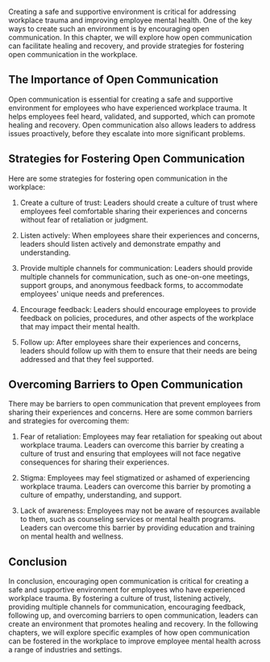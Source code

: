 
Creating a safe and supportive environment is critical for addressing workplace trauma and improving employee mental health. One of the key ways to create such an environment is by encouraging open communication. In this chapter, we will explore how open communication can facilitate healing and recovery, and provide strategies for fostering open communication in the workplace.

The Importance of Open Communication
------------------------------------

Open communication is essential for creating a safe and supportive environment for employees who have experienced workplace trauma. It helps employees feel heard, validated, and supported, which can promote healing and recovery. Open communication also allows leaders to address issues proactively, before they escalate into more significant problems.

Strategies for Fostering Open Communication
-------------------------------------------

Here are some strategies for fostering open communication in the workplace:

1. Create a culture of trust: Leaders should create a culture of trust where employees feel comfortable sharing their experiences and concerns without fear of retaliation or judgment.

2. Listen actively: When employees share their experiences and concerns, leaders should listen actively and demonstrate empathy and understanding.

3. Provide multiple channels for communication: Leaders should provide multiple channels for communication, such as one-on-one meetings, support groups, and anonymous feedback forms, to accommodate employees' unique needs and preferences.

4. Encourage feedback: Leaders should encourage employees to provide feedback on policies, procedures, and other aspects of the workplace that may impact their mental health.

5. Follow up: After employees share their experiences and concerns, leaders should follow up with them to ensure that their needs are being addressed and that they feel supported.

Overcoming Barriers to Open Communication
-----------------------------------------

There may be barriers to open communication that prevent employees from sharing their experiences and concerns. Here are some common barriers and strategies for overcoming them:

1. Fear of retaliation: Employees may fear retaliation for speaking out about workplace trauma. Leaders can overcome this barrier by creating a culture of trust and ensuring that employees will not face negative consequences for sharing their experiences.

2. Stigma: Employees may feel stigmatized or ashamed of experiencing workplace trauma. Leaders can overcome this barrier by promoting a culture of empathy, understanding, and support.

3. Lack of awareness: Employees may not be aware of resources available to them, such as counseling services or mental health programs. Leaders can overcome this barrier by providing education and training on mental health and wellness.

Conclusion
----------

In conclusion, encouraging open communication is critical for creating a safe and supportive environment for employees who have experienced workplace trauma. By fostering a culture of trust, listening actively, providing multiple channels for communication, encouraging feedback, following up, and overcoming barriers to open communication, leaders can create an environment that promotes healing and recovery. In the following chapters, we will explore specific examples of how open communication can be fostered in the workplace to improve employee mental health across a range of industries and settings.

